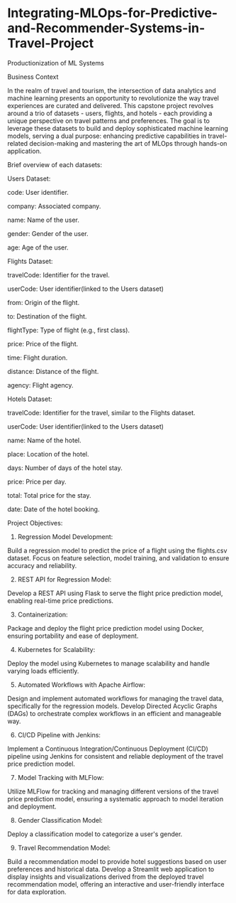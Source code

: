 # Integrating-MLOps-for-Predictive-and-Recommender-Systems-in-Travel-Project
Productionization of ML Systems

Business Context

In the realm of travel and tourism, the intersection of data analytics and machine learning presents an opportunity to revolutionize the way travel experiences are curated and delivered. This capstone project revolves around a trio of datasets - users, flights, and hotels - each providing a unique perspective on travel patterns and preferences. The goal is to leverage these datasets to build and deploy sophisticated machine learning models, serving a dual purpose: enhancing predictive capabilities in travel-related decision-making and mastering the art of MLOps through hands-on application.

Brief overview of each datasets:

Users Dataset:

code: User identifier.

company: Associated company.

name: Name of the user.

gender: Gender of the user.

age: Age of the user.

Flights Dataset:

travelCode: Identifier for the travel.

userCode: User identifier(linked to the Users dataset)

from: Origin of the flight.

to: Destination of the flight.

flightType: Type of flight (e.g., first class).

price: Price of the flight.

time: Flight duration.

distance: Distance of the flight.

agency: Flight agency.

Hotels Dataset:

travelCode: Identifier for the travel, similar to the Flights dataset.

userCode: User identifier(linked to the Users dataset)

name: Name of the hotel.

place: Location of the hotel.

days: Number of days of the hotel stay.

price: Price per day.

total: Total price for the stay.

date: Date of the hotel booking.

Project Objectives:

1. Regression Model Development:

Build a regression model to predict the price of a flight using the flights.csv dataset. Focus on feature selection, model training, and validation to ensure accuracy and reliability.

2. REST API for Regression Model:

Develop a REST API using Flask to serve the flight price prediction model, enabling real-time price predictions.

3. Containerization:

Package and deploy the flight price prediction model using Docker, ensuring portability and ease of deployment.

4. Kubernetes for Scalability:

Deploy the model using Kubernetes to manage scalability and handle varying loads efficiently.

5. Automated Workflows with Apache Airflow:

Design and implement automated workflows for managing the travel data, specifically for the regression models. Develop Directed Acyclic Graphs (DAGs) to orchestrate complex workflows in an efficient and manageable way.

6. CI/CD Pipeline with Jenkins:

Implement a Continuous Integration/Continuous Deployment (CI/CD) pipeline using Jenkins for consistent and reliable deployment of the travel price prediction model.

7. Model Tracking with MLFlow:

Utilize MLFlow for tracking and managing different versions of the travel price prediction model, ensuring a systematic approach to model iteration and deployment.

8. Gender Classification Model:

Deploy a classification model to categorize a user's gender.

9. Travel Recommendation Model:

Build a recommendation model to provide hotel suggestions based on user preferences and historical data. Develop a Streamlit web application to display insights and visualizations derived from the deployed travel recommendation model, offering an interactive and user-friendly interface for data exploration.





